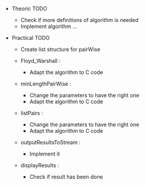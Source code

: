 - Theoric TODO

    - Check if more definitions of algorithm is needed
    - Implement algorithm ...

- Practical TODO

    - Create list structure for pairWise

    - Floyd_Warshall :
        - Adapt the algorithm to C code
        
    - minLengthPairWise :
        - Change the parameters to have the right one
        - Adapt the algorithm to C code
        
    - listPairs :
        - Change the parameters to have the right one
        - Adapt the algorithm to C code
        
    - outputResultsToStream :
        - Implement it
        
    - displayResults :
        - Check if result has been done